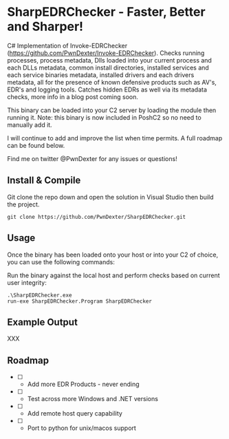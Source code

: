 # SharpEDRChecker - Faster, Better and Sharper!

C# Implementation of Invoke-EDRChecker (https://github.com/PwnDexter/Invoke-EDRChecker). Checks running processes, process metadata, Dlls loaded into your current process and each DLLs metadata, common install directories, installed services and each service binaries metadata, installed drivers and each drivers metadata, all for the presence of known defensive products such as AV's, EDR's and logging tools. Catches hidden EDRs as well via its metadata checks, more info in a blog post coming soon.

This binary can be loaded into your C2 server by loading the module then running it. Note: this binary is now included in PoshC2 so no need to manually add it.

I will continue to add and improve the list when time permits. A full roadmap can be found below.

Find me on twitter @PwnDexter for any issues or questions!

## Install & Compile

Git clone the repo down and open the solution in Visual Studio then build the project.

```
git clone https://github.com/PwnDexter/SharpEDRChecker.git
```

## Usage

Once the binary has been loaded onto your host or into your C2 of choice, you can use the following commands:

Run the binary against the local host and perform checks based on current user integrity:
```
.\SharpEDRChecker.exe
run-exe SharpEDRChecker.Program SharpEDRChecker
```

## Example Output

XXX

## Roadmap
- [ ] - Add more EDR Products - never ending
- [ ] - Test across more Windows and .NET versions
- [ ] - Add remote host query capability
- [ ] - Port to python for unix/macos support
